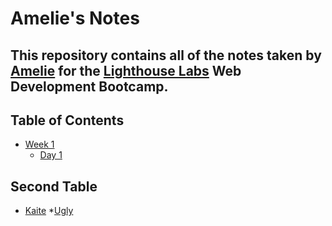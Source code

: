 # Amelie's Notes

## This repository contains all of the notes taken by [Amelie](https://github.com/amgero) for the [Lighthouse Labs](https://www.lighthouselabs.ca/) Web Development Bootcamp.


## Table of Contents
* [Week 1](/Week_1)
  * [Day 1](/Week_1/Day_1)
  
## Second Table
* [Kaite](/Kaite)
  *[Ugly](/Kaite/Ugly)